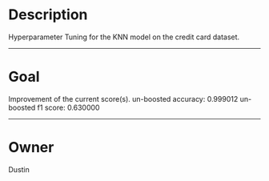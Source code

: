 # Description

Hyperparameter Tuning for the KNN model on the credit card
dataset.

---

# Goal

Improvement of the current score(s).
un-boosted accuracy:    0.999012
un-boosted f1 score:    0.630000

---

# Owner

Dustin
